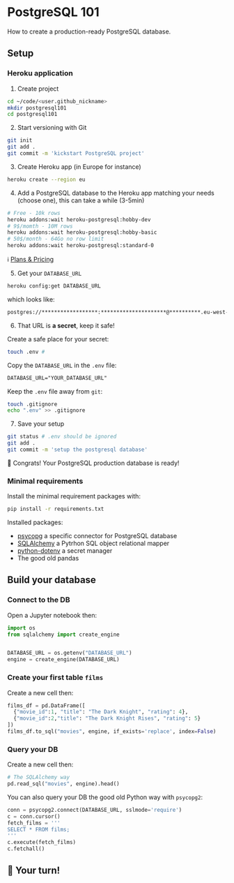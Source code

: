# PostgreSQL 101

How to create a production-ready PostgreSQL database.

## Setup

### Heroku application

1. Create project
```bash
cd ~/code/<user.github_nickname>
mkdir postgresql101
cd postgresql101
```
2. Start versioning with Git
```bash
git init
git add .
git commit -m 'kickstart PostgreSQL project'
```
3. Create Heroku app (in Europe for instance)
```bash
heroku create --region eu
```
4. Add a PostgreSQL database to the Heroku app matching your needs (choose one), this can take a while (3-5min)
```bash
# Free - 10k rows
heroku addons:wait heroku-postgresql:hobby-dev
# 9$/momth - 10M rows
heroku addons:wait heroku-postgresql:hobby-basic
# 50$/month - 64Go no row limit
heroku addons:wait heroku-postgresql:standard-0
```
ℹ️ [Plans & Pricing](https://elements.heroku.com/addons/heroku-postgresql#pricing)

5. Get your `DATABASE_URL`
```bash
heroku config:get DATABASE_URL
```
which looks like:
```bash
postgres://******************:*********************@**********.eu-west-1.compute.amazonaws.com:5432/***********
```
6. That URL is **a secret**, keep it safe!

Create a safe place for your secret:
```bash
touch .env #
```
Copy the `DATABASE_URL` in the `.env` file:
```txt
DATABASE_URL="YOUR_DATABASE_URL"
```
Keep the `.env` file away from `git`:
```bash
touch .gitignore
echo ".env" >> .gitignore
```
7. Save your setup
```bash
git status # .env should be ignored
git add .
git commit -m 'setup the postgresql database'
```

🚀 Congrats! Your PostgreSQL production database is ready!

### Minimal requirements

Install the minimal requirement packages with:

```bash
pip install -r requirements.txt
```

Installed packages:

- [psycopg](https://www.psycopg.org/) a specific connector for PostgreSQL database
- [SQLAlchemy](https://www.sqlalchemy.org/) a Pytrhon SQL object relational mapper
- [python-dotenv](https://github.com/theskumar/python-dotenv) a secret manager
- The good old pandas

## Build your database

### Connect to the DB

Open a Jupyter notebook then:

```python
import os
from sqlalchemy import create_engine


DATABASE_URL = os.getenv("DATABASE_URL")
engine = create_engine(DATABASE_URL)
```

### Create your first table `films`

Create a new cell then:
```python
films_df = pd.DataFrame([
  {"movie_id":1, "title": "The Dark Knight", "rating": 4},
  {"movie_id":2,"title": "The Dark Knight Rises", "rating": 5}
])
films_df.to_sql("movies", engine, if_exists='replace', index=False)
```

### Query your DB

Create a new cell then:

```python
# The SQLAlchemy way
pd.read_sql("movies", engine).head()
```

You can also query your DB the good old Python way with `psycopg2`:
```python
conn = psycopg2.connect(DATABASE_URL, sslmode='require')
c = conn.cursor()
fetch_films = '''
SELECT * FROM films;
'''
c.execute(fetch_films)
c.fetchall()
```

## 🚀 Your turn!

